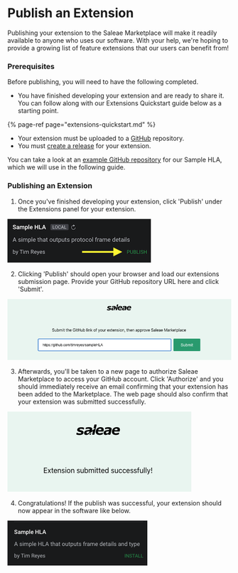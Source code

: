 # Publish an Extension

Publishing your extension to the Saleae Marketplace will make it readily available to anyone who uses our software. With your help, we're hoping to provide a growing list of feature extensions that our users can benefit from!

### Prerequisites

Before publishing, you will need to have the following completed.

* You have finished developing your extension and are ready to share it. You can follow along with our Extensions Quickstart guide below as a starting point.

{% page-ref page="extensions-quickstart.md" %}

* Your extension must be uploaded to a [GitHub](https://github.com/) repository.
* You must [create a release](https://help.github.com/en/github/administering-a-repository/managing-releases-in-a-repository) for your extension.

You can take a look at an [example GitHub repository](https://github.com/timreyes/sampleHLA) for our Sample HLA, which we will use in the following guide.

### Publishing an Extension

1. Once you've finished developing your extension, click 'Publish' under the Extensions panel for your extension.

![](../.gitbook/assets/screen-shot-2020-06-10-at-8.40.05-pm.png)

2. Clicking 'Publish' should open your browser and load our extensions submission page. Provide your GitHub repository URL here and click 'Submit'.

![](../.gitbook/assets/screen-shot-2020-06-11-at-8.52.44-pm.png)

3. Afterwards, you'll be taken to a new page to authorize Saleae Marketplace to access your GitHub account. Click 'Authorize' and you should immediately receive an email confirming that your extension has been added to the Marketplace. The web page should also confirm that your extension was submitted successfully.

![](../.gitbook/assets/screen-shot-2020-06-11-at-9.31.38-pm.png)

4. Congratulations! If the publish was successful, your extension should now appear in the software like below.

![](../.gitbook/assets/screen-shot-2020-06-11-at-9.17.50-pm.png)



